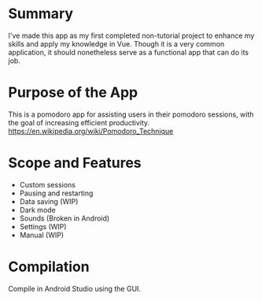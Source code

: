 # Summary
I've made this app as my first completed non-tutorial project to enhance my skills and apply my knowledge in Vue. Though it is a very common application, it should nonetheless serve as a functional app that can do its job.

# Purpose of the App
This is a pomodoro app for assisting users in their pomodoro sessions, with the goal of increasing efficient productivity.
https://en.wikipedia.org/wiki/Pomodoro_Technique

# Scope and Features
- Custom sessions
- Pausing and restarting
- Data saving (WIP)
- Dark mode 
- Sounds (Broken in Android)
- Settings (WIP)
- Manual (WIP)

# Compilation
Compile in Android Studio using the GUI. 